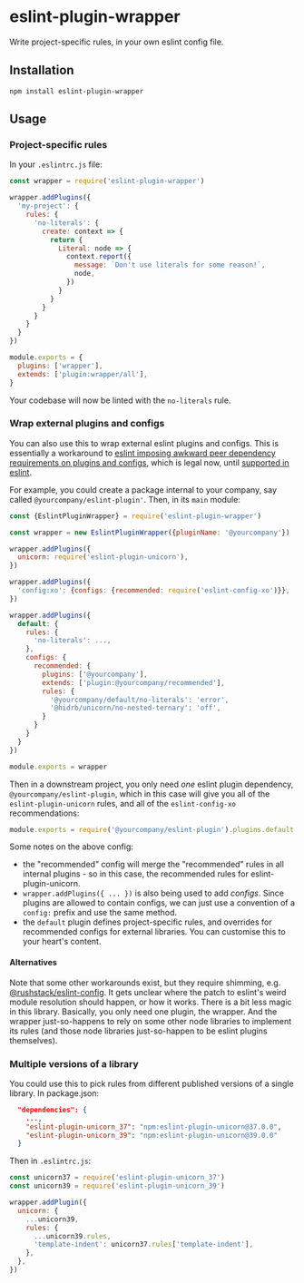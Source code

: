 # eslint-plugin-wrapper

Write project-specific rules, in your own eslint config file.

## Installation

```
npm install eslint-plugin-wrapper
```

## Usage

### Project-specific rules

In your `.eslintrc.js` file:

```js
const wrapper = require('eslint-plugin-wrapper')

wrapper.addPlugins({
  'my-project': {
    rules: {
      'no-literals': {
        create: context => {
          return {
            Literal: node => {
              context.report({
                message: `Don't use literals for some reason!`,
                node,
              })
            }
          }
        }
      }
    }
  }
})

module.exports = {
  plugins: ['wrapper'],
  extends: ['plugin:wrapper/all'],
}
```

Your codebase will now be linted with the `no-literals` rule.

### Wrap external plugins and configs

You can also use this to wrap external eslint plugins and configs. This is essentially a workaround to [eslint imposing awkward peer dependency requirements on plugins and configs](https://github.com/eslint/eslint/issues/3458), which is legal now, until [supported in eslint](https://github.com/eslint/eslint/issues/13481).

For example, you could create a package internal to your company, say called `@yourcompany/eslint-plugin'`. Then, in its `main` module:

```js
const {EslintPluginWrapper} = require('eslint-plugin-wrapper')

const wrapper = new EslintPluginWrapper({pluginName: '@yourcompany'})

wrapper.addPlugins({
  unicorn: require('eslint-plugin-unicorn'),
})

wrapper.addPlugins({
  'config:xo': {configs: {recommended: require('eslint-config-xo')}},
})

wrapper.addPlugins({
  default: {
    rules: {
      'no-literals': ...,
    },
    configs: {
      recommended: {
        plugins: ['@yourcompany'],
        extends: ['plugin:@yourcompany/recommended'],
        rules: {
          '@yourcompany/default/no-literals': 'error',
          '@hidrb/unicorn/no-nested-ternary': 'off',
        }
      }
    }
  }
})

module.exports = wrapper
```

Then in a downstream project, you only need _one_ eslint plugin dependency, `@yourcompany/eslint-plugin`, which in this case will give you all of the `eslint-plugin-unicorn` rules, and all of the `eslint-config-xo` recommendations:

```js
module.exports = require('@yourcompany/eslint-plugin').plugins.default.configs.recommended
```

Some notes on the above config:

- the "recommended" config will merge the "recommended" rules in all internal plugins - so in this case, the recommended rules for eslint-plugin-unicorn.
- `wrapper.addPlugins({ ... })` is also being used to add _configs_. Since plugins are allowed to contain configs, we can just use a convention of a `config:` prefix and use the same method.
- the `default` plugin defines project-specific rules, and overrides for recommended configs for external libraries. You can customise this to your heart's content.

#### Alternatives

Note that some other workarounds exist, but they require shimming, e.g. [@rushstack/eslint-config](https://www.npmjs.com/package/@rushstack/eslint-config). It gets unclear where the patch to eslint's weird module resolution should happen, or how it works. There is a bit less magic in this library. Basically, you only need one plugin, the wrapper. And the wrapper just-so-happens to rely on some other node libraries to implement its rules (and those node libraries just-so-happen to be eslint plugins themselves).

### Multiple versions of a library

You could use this to pick rules from different published versions of a single library. In package.json:

```json
  "dependencies": {
    ...,
    "eslint-plugin-unicorn_37": "npm:eslint-plugin-unicorn@37.0.0",
    "eslint-plugin-unicorn_39": "npm:eslint-plugin-unicorn@39.0.0"
  }
```

Then in `.eslintrc.js`:

```js
const unicorn37 = require('eslint-plugin-unicorn_37')
const unicorn39 = require('eslint-plugin-unicorn_39')

wrapper.addPlugin({
  unicorn: {
    ...unicorn39,
    rules: {
      ...unicorn39.rules,
      'template-indent': unicorn37.rules['template-indent'],
    },
  },
})
```
